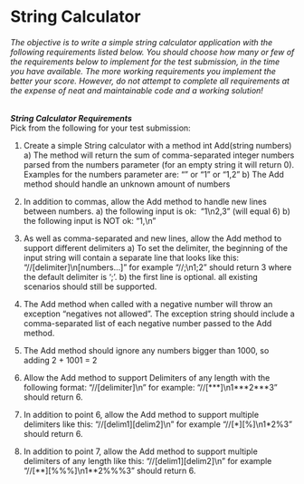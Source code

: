 <h1>String Calculator</h1>

<h6>The objective is to write a simple string calculator application with the following requirements
listed below.
You should choose how many or few of the requirements below to implement for the test
submission, in the time you have available. The more working requirements you implement the
better your score. However, do not attempt to complete all requirements at the expense of neat
and maintainable code and a working solution!</h6>

***String Calculator Requirements***<br>
Pick from the following for your test submission:

1. Create a simple String calculator with a method int Add(string numbers)
a) The method will return the sum of comma-separated integer numbers parsed from the numbers parameter (for an empty string it will return 0). Examples for the numbers parameter are: “” or “1” or “1,2”
b) The Add method should handle an unknown amount of numbers

2. In addition to commas, allow the Add method to handle new lines between numbers.
a) the following input is ok:  “1\n2,3” (will equal 6)
b) the following input is NOT ok: “1,\n”

3. As well as comma-separated and new lines, allow the Add method to support different delimiters
a) To set the delimiter, the beginning of the input string will contain a separate line that looks like this: “//[delimiter]\n[numbers…]” for example “//;\n1;2” should return 3 where the default delimiter is ‘;’.
b) the first line is optional. all existing scenarios should still be supported.

4. The Add method when called with a negative number will throw an exception “negatives not allowed”. The exception string should include a comma-separated list of each negative number passed to the Add method.

5. The Add method should ignore any numbers bigger than 1000, so adding 2 + 1001 = 2

6. Allow the Add method to support Delimiters of any length with the following format: “//[delimiter]\n” for example: “//[\*\*\*]\n1\*\*\*2\*\*\*3” should return 6.

7. In addition to point 6, allow the Add method to support multiple delimiters like this: “//[delim1][delim2]\n” for example “//[\*][%]\n1*2%3” should return 6.

8. In addition to point 7, allow the Add method to support multiple delimiters of any length like this: “//[delim1][delim2]\n” for example “//[\*\*][%%%]\n1\*\*2%%%3” should return 6.
